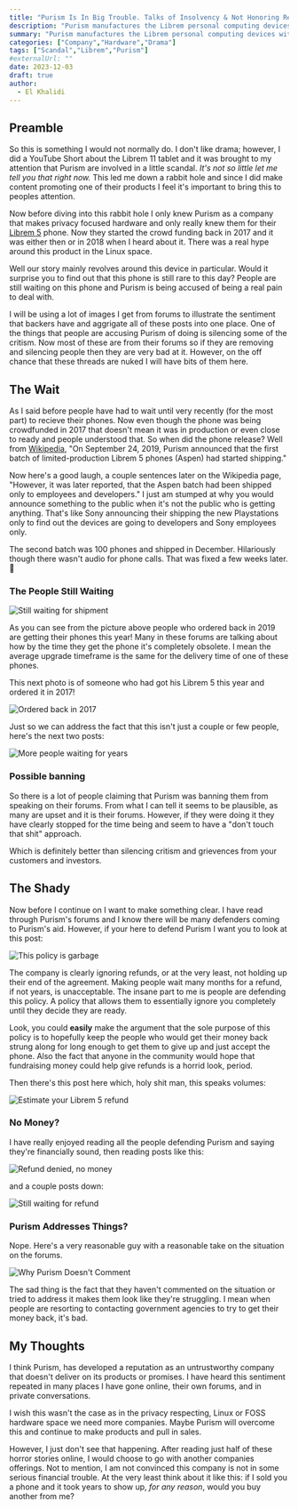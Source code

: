 ```yaml
---
title: "Purism Is In Big Trouble. Talks of Insolvency & Not Honoring Refunds."
description: "Purism manufactures the Librem personal computing devices with a focus on software freedom, computer security, and internet privacy. Apparently they are struggling to still get their Librem 5 in peoples hands. They are ignoring people, and ignoring their requests for refunds."
summary: "Purism manufactures the Librem personal computing devices with a focus on software freedom, computer security, and internet privacy. Apparently they are struggling to still get their Librem 5 in peoples hands. They are ignoring people, and ignoring their requests for refunds."
categories: ["Company","Hardware","Drama"]
tags: ["Scandal","Librem","Purism"]
#externalUrl: ""
date: 2023-12-03
draft: true
author:
  - El Khalidi
---
```


## Preamble

So this is something I would not normally do. I don't like drama; however, I did a YouTube Short about the Librem 11 tablet and it was brought to my attention that Purism are involved in a little scandal. *It's not so little let me tell you that right now.* This led me down a rabbit hole and since I did make content promoting one of their products I feel it's important to bring this to peoples attention. 

Now before diving into this rabbit hole I only knew Purism as a company that makes privacy focused hardware and only really knew them for their [Librem 5](https://en.wikipedia.org/wiki/Librem_5) phone. Now they started the crowd funding back in 2017 and it was either then or in 2018 when I heard about it. There was a real hype around this product in the Linux space.

Well our story mainly revolves around this device in particular. Would it surprise you to find out that this phone is still rare to this day? People are still waiting on this phone and Purism is being accused of being a real pain to deal with.

I will be using a lot of images I get from forums to illustrate the sentiment that backers have and aggrigate all of these posts into one place. One of the things that people are accusing Purism of doing is silencing some of the critism. Now most of these are from their forums so if they are removing and silencing people then they are very bad at it. However, on the off chance that these threads are nuked I will have bits of them here.

## The Wait

As I said before people have had to wait until very recently (for the most part) to recieve their phones. Now even though the phone was being crowdfunded in 2017 that doesn't mean it was in production or even close to ready and people understood that. So when did the phone release? Well from [Wikipedia](https://en.wikipedia.org/wiki/Librem_5), "On September 24, 2019, Purism announced that the first batch of limited-production Librem 5 phones (Aspen) had started shipping." 

Now here's a good laugh, a couple sentences later on the Wikipedia page, "However, it was later reported, that the Aspen batch had been shipped only to employees and developers." I just am stumped at why you would announce something to the public when it's not the public who is getting anything. That's like Sony announcing their shipping the new Playstations only to find out the devices are going to developers and Sony employees only.

The second batch was 100 phones and shipped in December. Hilariously though there wasn't audio for phone calls. That was fixed a few weeks later. 🤦 

### The People Still Waiting

![Still waiting for shipment](img/still-waiting.avif)

As you can see from the picture above people who ordered back in 2019 are getting their phones this year! Many in these forums are talking about how by the time they get the phone it's completely obsolete. I mean the average upgrade timeframe is the same for the delivery time of one of these phones. 

This next photo is of someone who had got his Librem 5 this year and ordered it in 2017!

![Ordered back in 2017](img/backin2017.avif)

Just so we can address the fact that this isn't just a couple or few people, here's the next two posts:

![More people waiting for years](img/nexttwo.avif)

### Possible banning

So there is a lot of people claiming that Purism was banning them from speaking on their forums. From what I can tell it seems to be plausible, as many are upset and it is their forums. However, if they were doing it they have clearly stopped for the time being and seem to have a "don't touch that shit" approach. 

Which is definitely better than silencing critism and grievences from your customers and investors. 

## The Shady

Now before I continue on I want to make something clear. I have read through Purism's forums and I know there will be many defenders coming to Purism's aid. However, if your here to defend Purism I want you to look at this post:

![This policy is garbage](img/policysucks.avif)

The company is clearly ignoring refunds, or at the very least, not holding up their end of the agreement. Making people wait many months for a refund, if not years, is unacceptable. The insane part to me is people are defending this policy. A policy that allows them to essentially ignore you completely until they decide they are ready. 

Look, you could **easily** make the argument that the sole purpose of this policy is to hopefully keep the people who would get their money back strung along for long enough to get them to give up and just accept the phone. Also the fact that anyone in the community would hope that fundraising money could help give refunds is a horrid look, period.

Then there's this post here which, holy shit man, this speaks volumes:

![Estimate your Librem 5 refund](img/estimateyourrefund.avif)

### No Money?

I have really enjoyed reading all the people defending Purism and saying they're financially sound, then reading posts like this:

![Refund denied, no money](img/norefund.avif)

and a couple posts down:

![Still waiting for refund](img/waitingforrefund.avif)

### Purism Addresses Things?

Nope. Here's a very reasonable guy with a reasonable take on the situation on the forums. 

![Why Purism Doesn't Comment](img/nocomment.avif)

The sad thing is the fact that they haven't commented on the situation or tried to address it makes them look like they're struggling. I mean when people are resorting to contacting government agencies to try to get their money back, it's bad. 

## My Thoughts

I think Purism, has developed a reputation as an untrustworthy company that doesn't deliver on its products or promises. I have heard this sentiment repeated in many places I have gone online, their own forums, and in private conversations. 

I wish this wasn't the case as in the privacy respecting, Linux or FOSS hardware space we need more companies. Maybe Purism will overcome this and continue to make products and pull in sales.

However, I just don't see that happening. After reading just half of these horror stories online, I would choose to go with another companies offerings. Not to mention, I am not convinced this company is not in some serious financial trouble. At the very least think about it like this: if I sold you a phone and it took years to show up, *for any reason*, would you buy another from me? 
